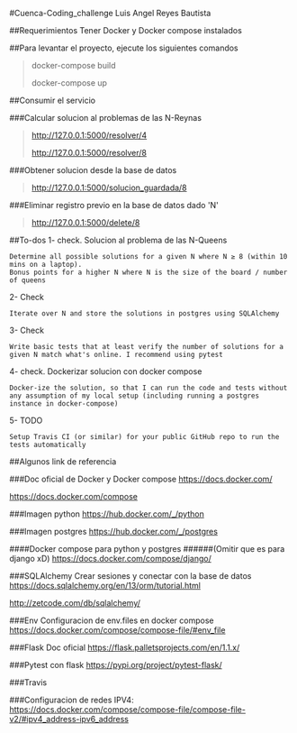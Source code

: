 #Cuenca-Coding_challenge Luis Angel Reyes Bautista

##Requerimientos
Tener Docker y Docker compose instalados

##Para levantar el proyecto, ejecute los siguientes comandos
> docker-compose build 
>
> docker-compose up
 

##Consumir el servicio 

###Calcular solucion al problemas de las N-Reynas
> http://127.0.0.1:5000/resolver/4
>
> http://127.0.0.1:5000/resolver/8

###Obtener solucion desde la base de datos
> http://127.0.0.1:5000/solucion_guardada/8

###Eliminar registro previo en la base de datos dado 'N'
> http://127.0.0.1:5000/delete/8


##To-dos 
1- check. Solucion al problema de las N-Queens

    Determine all possible solutions for a given N where N ≥ 8 (within 10 mins on a laptop). 
    Bonus points for a higher N where N is the size of the board / number of queens
2- Check

    Iterate over N and store the solutions in postgres using SQLAlchemy
3- Check
    
    Write basic tests that at least verify the number of solutions for a given N match what's online. I recommend using pytest
    
4- check. Dockerizar solucion con docker compose

    Docker-ize the solution, so that I can run the code and tests without any assumption of my local setup (including running a postgres instance in docker-compose)
    
5- TODO

    Setup Travis CI (or similar) for your public GitHub repo to run the tests automatically

##Algunos link de referencia

###Doc oficial de Docker y Docker compose
https://docs.docker.com/

https://docs.docker.com/compose

###Imagen python
https://hub.docker.com/_/python

###Imagen postgres
https://hub.docker.com/_/postgres

####Docker compose para python y postgres
######(Omitir que es para django xD)
https://docs.docker.com/compose/django/

###SQLAlchemy Crear sesiones y conectar con la base de datos
https://docs.sqlalchemy.org/en/13/orm/tutorial.html

http://zetcode.com/db/sqlalchemy/

###Env Configuracion de env.files en docker compose
https://docs.docker.com/compose/compose-file/#env_file

###Flask Doc oficial
https://flask.palletsprojects.com/en/1.1.x/ 

###Pytest con flask
https://pypi.org/project/pytest-flask/

###Travis

###Configuracion de redes IPV4:
https://docs.docker.com/compose/compose-file/compose-file-v2/#ipv4_address-ipv6_address
